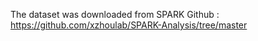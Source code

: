 The dataset was downloaded from SPARK Github : https://github.com/xzhoulab/SPARK-Analysis/tree/master
